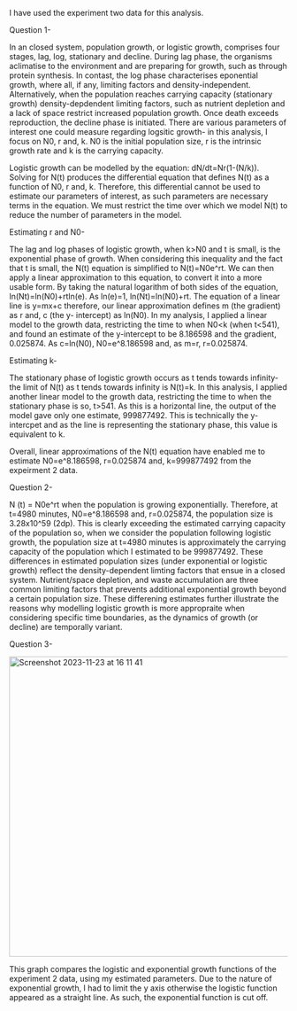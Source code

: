 I have used the experiment two data for this analysis. 

Question 1-

In an closed system, population growth, or logistic growth, comprises four stages, lag, log, stationary and decline. During lag phase, the organisms aclimatise to the environment and are preparing for growth, such as through protein synthesis. In contast, the log phase characterises eponential growth, where all, if any, limiting factors and density-independent. Alternatively, when the population reaches carrying capacity (stationary growth) density-depdendent limiting factors, such as nutrient depletion and a lack of space restrict increased population growth. Once death exceeds reproduction, the decline phase is initiated. There are various parameters of interest one could measure regarding logsitic growth- in this analysis, I focus on N0, r and, k. N0 is the initial population size, r is the intrinsic growth rate and k is the carrying capacity. 

Logistic growth can be modelled by the equation: dN/dt=Nr(1-(N/k)). Solving for N(t) produces the differential equation that defines
N(t) as a function of N0, r and, k. Therefore, this differential cannot be used to estimate our parameters of interest, as such parameters are necessary terms in the equation. We must restrict the time over which we model N(t) to reduce the number of parameters in the model. 

Estimating r and N0- 

The lag and log phases of logistic growth, when k>N0 and t is small, is the exponential phase of growth. When considering this inequality 
and the fact that t is small, the N(t) equation is simplified to N(t)=N0e^rt. We can then apply a linear approximation to this equation, 
to convert it into a more usable form. By taking the natural logarithm of both sides of the equation, ln(Nt)=ln(N0)+rtln(e). As ln(e)=1, 
ln(Nt)=ln(N0)+rt. The equation of a linear line is y=mx+c therefore, our linear approximation defines m (the gradient) as r and, c (the y-  intercept) as ln(N0). In my analysis, I applied a linear model to the growth data, restricting the time to when N0<k (when t<541), and found an estimate of the y-intercept to be 8.186598 and the gradient, 0.025874. As c=ln(N0), N0=e^8.186598 and, as m=r, r=0.025874.

Estimating k-

The stationary phase of logistic growth occurs as t tends towards infinity- the limit of N(t) as t tends towards infinity is N(t)=k. In this analysis, I applied another linear model to the growth data, restricting the time to when the stationary phase is so, t>541. As this is a horizontal line, the output of the model gave only one estimate, 999877492. This is technically the y-intercpet and as the line is representing the stationary phase, this value is equivalent to k. 

Overall, linear approximations of the N(t) equation have enabled me to estimate N0=e^8.186598, r=0.025874 and, k=999877492 from the expeirment 2 data. 

Question 2-

N (t) = N0e^rt when the population is growing exponentially. Therefore, at t=4980 minutes, N0=e^8.186598 and, r=0.025874, the population size is 3.28x10^59 (2dp). This is clearly exceeding the estimated carrying capacity of the population so, when we consider the population following logistic growth, the population size at t=4980 minutes is approximately the carrying capacity of the population which I estimated to be 999877492. These differences in estimated population sizes (under exponential or logistic growth) reflect the density-dependent limting factors that ensue in a closed system. Nutrient/space depletion, and waste accumulation are three common limiting factors that prevents additional exponential growth beyond a certain population size. These differening estimates further illustrate the reasons why modelling logistic growth is more appropraite when considering specific time boundaries, as the dynamics of growth (or decline) are temporally variant. 

Question 3-

<img width="542" alt="Screenshot 2023-11-23 at 16 11 41" src="https://github.com/RCodingAssignments/logistic_growth/assets/151633221/4ee4e16d-1a2f-4064-a6a5-8bf3988654dc">


This graph compares the logistic and exponential growth functions of the experiment 2 data, using my estimated parameters. Due to the nature of exponential growth, I had to limit the y axis otherwise the logistic function appeared as a straight line. As such, the exponential function is cut off. 





